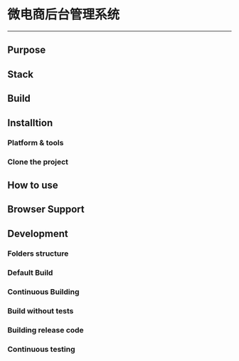# 微电商后台管理系统

***

## Purpose

## Stack

## Build

## Installtion

### Platform & tools

### Clone the project

## How to use

## Browser Support

## Development

### Folders structure

### Default Build

### Continuous Building

### Build without tests

### Building release code

### Continuous testing